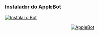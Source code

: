 ### Instalador do AppleBot

<p align="center">

<a href = "https://heroku.com/deploy?template=https://github.com/applled/applehome"><img src="https://www.herokucdn.com/deploy/button.svg" alt="Instalar o Bot"> </a>
  
<center><a href = "t.me/applled"><img src="https://i.imgur.com/PMOZCkh.png" alt="AppleBot"> </a></center>

</p>
</p>
